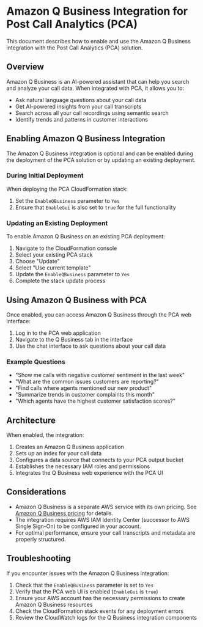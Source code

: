 # Amazon Q Business Integration for Post Call Analytics (PCA)

This document describes how to enable and use the Amazon Q Business integration with the Post Call Analytics (PCA) solution.

## Overview

Amazon Q Business is an AI-powered assistant that can help you search and analyze your call data. When integrated with PCA, it allows you to:

- Ask natural language questions about your call data
- Get AI-powered insights from your call transcripts
- Search across all your call recordings using semantic search
- Identify trends and patterns in customer interactions

## Enabling Amazon Q Business Integration

The Amazon Q Business integration is optional and can be enabled during the deployment of the PCA solution or by updating an existing deployment.

### During Initial Deployment

When deploying the PCA CloudFormation stack:

1. Set the `EnableQBusiness` parameter to `Yes`
2. Ensure that `EnableGui` is also set to `true` for the full functionality

### Updating an Existing Deployment

To enable Amazon Q Business on an existing PCA deployment:

1. Navigate to the CloudFormation console
2. Select your existing PCA stack
3. Choose "Update"
4. Select "Use current template"
5. Update the `EnableQBusiness` parameter to `Yes`
6. Complete the stack update process

## Using Amazon Q Business with PCA

Once enabled, you can access Amazon Q Business through the PCA web interface:

1. Log in to the PCA web application
2. Navigate to the Q Business tab in the interface
3. Use the chat interface to ask questions about your call data

### Example Questions

- "Show me calls with negative customer sentiment in the last week"
- "What are the common issues customers are reporting?"
- "Find calls where agents mentioned our new product"
- "Summarize trends in customer complaints this month"
- "Which agents have the highest customer satisfaction scores?"

## Architecture

When enabled, the integration:

1. Creates an Amazon Q Business application
2. Sets up an index for your call data
3. Configures a data source that connects to your PCA output bucket
4. Establishes the necessary IAM roles and permissions
5. Integrates the Q Business web experience with the PCA UI

## Considerations

- Amazon Q Business is a separate AWS service with its own pricing. See [Amazon Q Business pricing](https://aws.amazon.com/q/business/pricing/) for details.
- The integration requires AWS IAM Identity Center (successor to AWS Single Sign-On) to be configured in your account.
- For optimal performance, ensure your call transcripts and metadata are properly structured.

## Troubleshooting

If you encounter issues with the Amazon Q Business integration:

1. Check that the `EnableQBusiness` parameter is set to `Yes`
2. Verify that the PCA web UI is enabled (`EnableGui` is `true`)
3. Ensure your AWS account has the necessary permissions to create Amazon Q Business resources
4. Check the CloudFormation stack events for any deployment errors
5. Review the CloudWatch logs for the Q Business integration components

